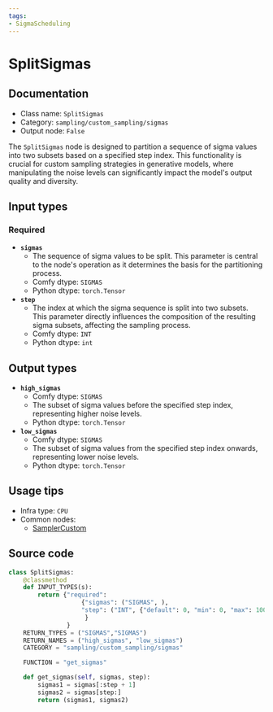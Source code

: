 ```yaml
---
tags:
- SigmaScheduling
---
```


# SplitSigmas
## Documentation
- Class name: `SplitSigmas`
- Category: `sampling/custom_sampling/sigmas`
- Output node: `False`

The `SplitSigmas` node is designed to partition a sequence of sigma values into two subsets based on a specified step index. This functionality is crucial for custom sampling strategies in generative models, where manipulating the noise levels can significantly impact the model's output quality and diversity.
## Input types
### Required
- **`sigmas`**
    - The sequence of sigma values to be split. This parameter is central to the node's operation as it determines the basis for the partitioning process.
    - Comfy dtype: `SIGMAS`
    - Python dtype: `torch.Tensor`
- **`step`**
    - The index at which the sigma sequence is split into two subsets. This parameter directly influences the composition of the resulting sigma subsets, affecting the sampling process.
    - Comfy dtype: `INT`
    - Python dtype: `int`
## Output types
- **`high_sigmas`**
    - Comfy dtype: `SIGMAS`
    - The subset of sigma values before the specified step index, representing higher noise levels.
    - Python dtype: `torch.Tensor`
- **`low_sigmas`**
    - Comfy dtype: `SIGMAS`
    - The subset of sigma values from the specified step index onwards, representing lower noise levels.
    - Python dtype: `torch.Tensor`
## Usage tips
- Infra type: `CPU`
- Common nodes:
    - [SamplerCustom](../../Comfy/Nodes/SamplerCustom.md)



## Source code
```python
class SplitSigmas:
    @classmethod
    def INPUT_TYPES(s):
        return {"required":
                    {"sigmas": ("SIGMAS", ),
                    "step": ("INT", {"default": 0, "min": 0, "max": 10000}),
                     }
                }
    RETURN_TYPES = ("SIGMAS","SIGMAS")
    RETURN_NAMES = ("high_sigmas", "low_sigmas")
    CATEGORY = "sampling/custom_sampling/sigmas"

    FUNCTION = "get_sigmas"

    def get_sigmas(self, sigmas, step):
        sigmas1 = sigmas[:step + 1]
        sigmas2 = sigmas[step:]
        return (sigmas1, sigmas2)

```
